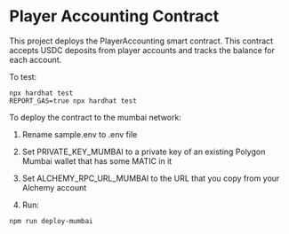 # Player Accounting Contract

This project deploys the PlayerAccounting smart contract.  This contract accepts USDC deposits from player accounts and tracks the balance for each account.


To test:
```
npx hardhat test
REPORT_GAS=true npx hardhat test
```

To deploy the contract to the mumbai network:  
1) Rename sample.env to .env file
2) Set PRIVATE_KEY_MUMBAI to a private key of an existing Polygon Mumbai wallet that has some MATIC in it
3) Set ALCHEMY_RPC_URL_MUMBAI to the URL that you copy from your Alchemy account

4) Run:
```
npm run deploy-mumbai
```

